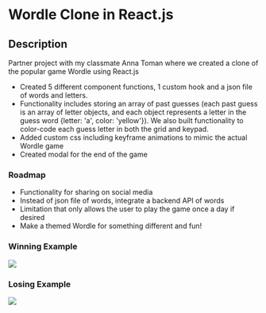 # Wordle Clone in React.js

## Description
Partner project with my classmate Anna Toman where we created a clone of the popular game Wordle using React.js
- Created 5 different component functions, 1 custom hook and a json file of words and letters. 
- Functionality includes storing an array of past guesses (each past guess is an array of letter objects, and each object represents a letter in the guess word {letter: 'a', color: 'yellow'}). We also built functionality to color-code each guess letter in both the grid and keypad.
- Added custom css including keyframe animations to mimic the actual Wordle game
- Created modal for the end of the game

### Roadmap
- Functionality for sharing on social media 
- Instead of json file of words, integrate a backend API of words
- Limitation that only allows the user to play the game once a day if desired
- Make a themed Wordle for something different and fun!

### Winning Example
![](https://media.giphy.com/media/v1.Y2lkPTc5MGI3NjExYmRlNzA1YWFiZDk4YzEyZTgzM2I2NTc4MWIyMDQ1MzlkYjUxMDZkMSZlcD12MV9pbnRlcm5hbF9naWZzX2dpZklkJmN0PWc/KptdiNSZ3PlcNvbGi2/giphy.gif)

### Losing Example
![](https://media.giphy.com/media/v1.Y2lkPTc5MGI3NjExYmRlNzA1YWFiZDk4YzEyZTgzM2I2NTc4MWIyMDQ1MzlkYjUxMDZkMSZlcD12MV9pbnRlcm5hbF9naWZzX2dpZklkJmN0PWc/KptdiNSZ3PlcNvbGi2/giphy.gif)
